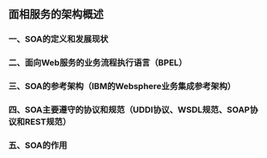 ## 面相服务的架构概述

### 一、SOA的定义和发展现状

### 二、面向Web服务的业务流程执行语言（BPEL）

### 三、SOA的参考架构（IBM的Websphere业务集成参考架构）

### 四、SOA主要遵守的协议和规范（UDDI协议、WSDL规范、SOAP协议和REST规范）

### 五、SOA的作用


